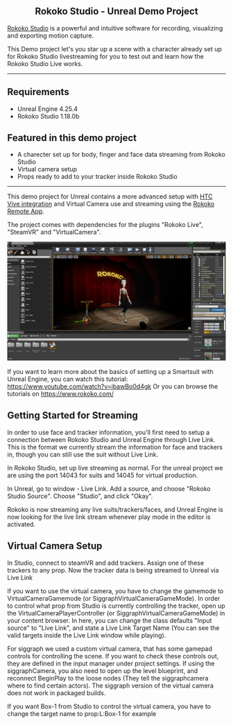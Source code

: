 <h2 align="center"> Rokoko Studio - Unreal Demo Project</h1>

[Rokoko Studio](https://www.rokoko.com/en/products/studio) is a powerful and intuitive software for recording, visualizing and exporting motion capture.

This Demo project let's you star up a scene with a character already set up for Rokoko Studio livestreaming for you to test out and learn how the Rokoko Studio Live works. 

---

## Requirements
- Unreal Engine 4.25.4
- Rokoko Studio 1.18.0b

## Featured in this demo project
- A charecter set up for body, finger and face data streaming from Rokoko Studio
- Virtual camera setup
- Props ready to add to your tracker inside Rokoko Studio

---

This demo project for Unreal contains a more advanced setup with [HTC Vive integration](https://www.rokoko.com/en/products/virtual-production) 
and Virtual Camera use and streaming using the [Rokoko Remote App](https://apps.apple.com/us/app/rokoko-remote/id1465692290). 

The project comes with dependencies for the plugins "Rokoko Live", "SteamVR" and "VirtualCamera".

![Unrel Viewport ](Images/unrealViewport.PNG?raw=true)

If you want to learn more about the basics of setting up a Smartsuit with Unreal Engine, you can watch this tutorial: https://www.youtube.com/watch?v=ibawBo0d4gk
Or you can browse the tutorials on https://www.rokoko.com/


## Getting Started for Streaming

In order to use face and tracker information, you'll first need to setup a connection between Rokoko Studio and Unreal Engine through Live Link. This is the format we currently stream the information for face and trackers in, though you can still use the suit without Live Link. 

In Rokoko Studio, set up live streaming as normal. For the unreal project we are using the port 14043 for suits and 14045 for virtual production. 

In Unreal, go to window - Live Link. Add a source, and choose "Rokoko Studio Source". Choose "Studio", and click "Okay". 

Rokoko is now streaming any live suits/trackers/faces, and Unreal Engine is now looking for the live link stream whenever play mode in the editor is activated. 

## Virtual Camera Setup

In Studio, connect to steamVR and add trackers. Assign one of these trackers to any prop. Now the tracker data is being streamed to Unreal via Live Link

If you want to use the virtual camera, you have to change the gamemode to VirtualCameraGamemode (or SiggraphVirtualCameraGameMode). In order to control what prop from Studio is currently controlling the tracker, open up the VirtualCameraPlayerController (or SiggraphVirtualCameraGameMode) in your content browser. In here, you can change the class defaults "Input source" to "Live Link", and state a Live Link Target Name (You can see the valid targets inside the Live Link window while playing). 

For siggraph we used a custom virtual camera, that has some gamepad controls for controlling the scene. If you want to check these controls out, they are defined in the input manager under project settings. 
If using the siggraphCamera, you also need to open up the level blueprint, and reconnect BeginPlay to the loose nodes (They tell the siggraphcamera where to find certain actors). The siggraph version of the virtual camera does not work in packaged builds. 

If you want Box-1 from Studio to control the virtual camera, you have to change the target name to prop:L:Box-1 for example

